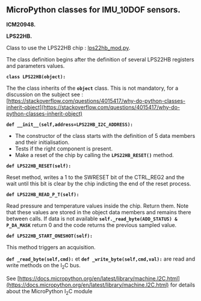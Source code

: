 ## MicroPython classes for IMU_10DOF sensors.

**ICM20948.**


**LPS22HB.**

Class to use the LPS22HB chip : [lps22hb_mod.py](lps22hb_mod.py).

The class definition begins after the definition of several LPS22HB registers and parameters values.

**`class LPS22HB(object):`**

The the class inherits of the **`object`** class. This is not mandatory, for a discussion on the subject see : [https://stackoverflow.com/questions/4015417/why-do-python-classes-inherit-object](https://stackoverflow.com/questions/4015417/why-do-python-classes-inherit-object)

**`def __init__(self,address=LPS22HB_I2C_ADDRESS):`**

- The constructor of the class starts with the definition of 5 data members and their initialisation.
- Tests if the right component is present.
-  Make a reset of the chip by calling the **`LPS22HB_RESET()`** method.

**`def LPS22HB_RESET(self):`**

Reset method, writes a 1 to the SWRESET bit of the CTRL_REG2 and the wait until this bit is clear by the chip indicting the end of the reset process.

**`def LPS22HB_READ_P_T(self):`**

Read pressure and temperature values inside the chip. Return them.
Note that these values are stored in the object data members and remains there between calls. If data is not available **`self._read_byte(ADD_STATUS) & P_DA_MASK`** return 0 and the code returns the previous sampled value.

**`def LPS22HB_START_ONESHOT(self):`**

This method triggers an acquisition.

 **`def _read_byte(self,cmd):`** et **`def _write_byte(self,cmd,val):`** are read and write methods on the I<sub>2</sub>C bus.
 
 See [https://docs.micropython.org/en/latest/library/machine.I2C.html](https://docs.micropython.org/en/latest/library/machine.I2C.html) for details about the MicroPython I<sub>2</sub>C module
 
 
